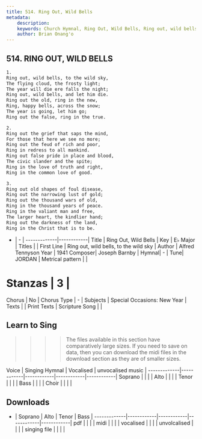 ```yaml
---
title: 514. Ring Out, Wild Bells
metadata:
    description: 
    keywords: Church Hymnal, Ring Out, Wild Bells, Ring out, wild bells, to the wild sky, 
    author: Brian Onang'o
---
```



## 514. RING OUT, WILD BELLS

```txt
1.
Ring out, wild bells, to the wild sky, 
The flying cloud, the frosty light; 
The year will die ere falls the night; 
Ring out, wild bells, and let him die. 
Ring out the old, ring in the new, 
Ring, happy bells, across the snow; 
The year is going, let him go; 
Ring out the false, ring in the true. 

2.
Ring out the grief that saps the mind, 
For those that here we see no more; 
Ring out the feud of rich and poor, 
Ring in redress to all mankind. 
Ring out false pride in place and blood, 
The civic slander and the spite; 
Ring in the love of truth and right, 
Ring in the common love of good. 

3.
Ring out old shapes of foul disease, 
Ring out the narrowing lust of gold; 
Ring out the thousand wars of old, 
Ring in the thousand years of peace. 
Ring in the valiant man and free, 
The larger heart, the kindlier hand; 
Ring out the darkness of the land, 
Ring in the Christ that is to be.
```

- |   -  |
-------------|------------|
Title | Ring Out, Wild Bells |
Key | E♭ Major |
Titles |  |
First Line | Ring out, wild bells, to the wild sky |
Author | Alfred Tennyson
Year | 1941
Composer| Joseph Barnby |
Hymnal|  - |
Tune| JORDAN |
Metrical pattern | |
# Stanzas | 3 |
Chorus | No |
Chorus Type | - |
Subjects | Special Occasions: New Year |
Texts |  |
Print Texts | 
Scripture Song |  |
  
## Learn to Sing

>>>> The files available in this section have comparatively large sizes. If you need to save on data, then you can download the midi files in the download section as they are of smaller sizes.

Voice |  Singing Hymnal | Vocalised | unvocalised music |
-------------|------------|------------|------------|------------|
Soprano | | | |
Alto | | | |
Tenor | | | |
Bass | | | |
Choir | | | |

## Downloads

- |  Soprano | Alto | Tenor | Bass |
-------------|------------|------------|------------|------------|
pdf | | | |
midi | | | |
vocalised | | | |
unvolcalised | | | |
singing file | | | |
  